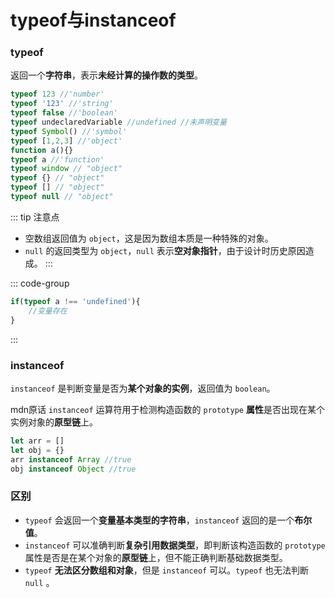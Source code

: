 # typeof与instanceof

### typeof

返回一个**字符串**，表示**未经计算的操作数的类型**。

```javascript
typeof 123 //'number'
typeof '123' //'string'
typeof false //'boolean'
typeof undeclaredVariable //undefined //未声明变量
typeof Symbol() //'symbol'
typeof [1,2,3] //'object'
function a(){}
typeof a //'function'
typeof window // "object"
typeof {} // "object"
typeof [] // "object"
typeof null // "object"
```

::: tip 注意点

+ 空数组返回值为 `object`，这是因为数组本质是一种特殊的对象。
+ `null` 的返回类型为 `object`，`null` 表示**空对象指针**，由于设计时历史原因造成。
:::

::: code-group

```javascript [判断一个变量是否存在]
if(typeof a !== 'undefined'){
	//变量存在   
}
```
:::

### instanceof

`instanceof` 是判断变量是否为**某个对象的实例**，返回值为 `boolean`。

mdn原话 `instanceof` 运算符用于检测构造函数的 `prototype` **属性**是否出现在某个实例对象的**原型链**上。

```javascript
let arr = []
let obj = {}
arr instanceof Array //true
obj instanceof Object //true
```

### 区别

+ `typeof` 会返回一个**变量基本类型的字符串**，`instanceof` 返回的是一个**布尔值**。
+ `instanceof` 可以准确判断**复杂引用数据类型**，即判断该构造函数的 `prototype` 属性是否是在某个对象的**原型链**上，但不能正确判断基础数据类型。
+ `typeof` **无法区分数组和对象**，但是 `instanceof` 可以。`typeof` 也无法判断 `null` 。



